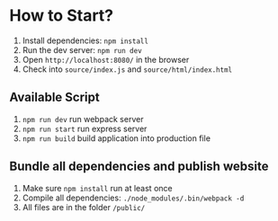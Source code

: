 # How to Start?
1. Install dependencies:
`npm install`
2. Run the dev server:
`npm run dev`
3. Open `http://localhost:8080/` in the browser
4. Check into `source/index.js` and `source/html/index.html`

## Available Script
1. `npm run dev` run webpack server
2. `npm run start` run express server
3. `npm run build` build application into production file

## Bundle all dependencies and publish website
1. Make sure `npm install` run at least once
2. Compile all dependencies: `./node_modules/.bin/webpack -d`
3. All files are in the folder `/public/`
